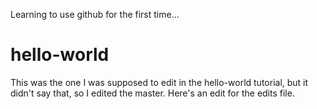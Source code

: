 Learning to use github for the first time...
# hello-world
This was the one I was supposed to edit in the hello-world tutorial, but it didn't say that, so I edited the master. Here's an edit for the edits file.

